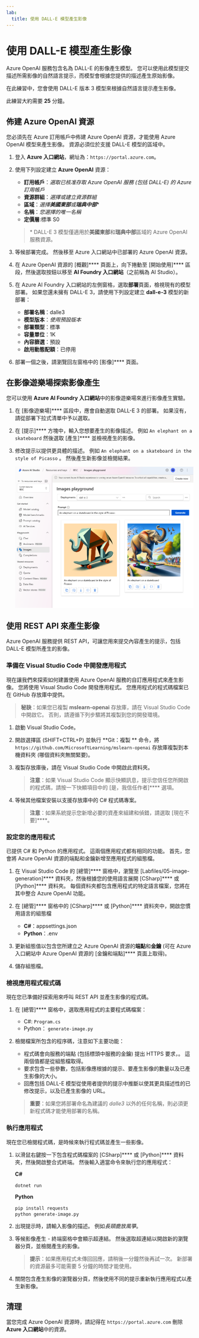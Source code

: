 ```yaml
---
lab:
  title: 使用 DALL-E 模型產生影像
---
```


# 使用 DALL-E 模型產生影像

Azure OpenAI 服務包含名為 DALL-E 的影像產生模型。 您可以使用此模型提交描述所需影像的自然語言提示，而模型會根據您提供的描述產生原始影像。

在此練習中，您會使用 DALL-E 版本 3 模型來根據自然語言提示產生影像。

此練習大約需要 **25** 分鐘。

## 佈建 Azure OpenAI 資源

您必須先在 Azure 訂用帳戶中佈建 Azure OpenAI 資源，才能使用 Azure OpenAI 模型來產生影像。 資源必須位於支援 DALL-E 模型的區域中。

1. 登入 **Azure 入口網站**，網址為：`https://portal.azure.com`。
1. 使用下列設定建立 **Azure OpenAI** 資源：
    - **訂用帳戶**：*選取已核准存取 Azure OpenAI 服務 (包括 DALL-E) 的 Azure 訂用帳戶*
    - **資源群組**：*選擇或建立資源群組*
    - **區域**：*選擇**美國東部**或**瑞典中部***\*
    - **名稱**：*您選擇的唯一名稱*
    - **定價層**:標準 S0

    > \* DALL-E 3 模型僅適用於**美國東部**和**瑞典中部**區域的 Azure OpenAI 服務資源。

1. 等候部署完成。 然後移至 Azure 入口網站中已部署的 Azure OpenAI 資源。
1. 在 Azure OpenAI 資源的 [概觀]**** 頁面上，向下捲動至 [開始使用]**** 區段，然後選取按鈕以移至 **AI Foundry 入口網站**（之前稱為 AI Studio）。
1. 在 Azure AI Foundry 入口網站的左側窗格，選取**部署**頁面，檢視現有的模型部署。 如果您還未擁有 DALL-E 3，請使用下列設定建立 **dall-e-3** 模型的新部署：
    - **部署名稱**：dalle3
    - **模型版本**：*使用預設版本*
    - **部署類型**：標準
    - **容量單位**：1K
    - **內容篩選**：預設
    - **啟用動態配額**：已停用
1. 部署一個之後，請瀏覽回左窗格中的 [影像]**** 頁面。

## 在影像遊樂場探索影像產生

您可以使用 **Azure AI Foundry 入口網站**中的影像遊樂場來進行影像產生實驗。

1. 在 [影像遊樂場]**** 區段中，應會自動選取 DALL-E 3 的部署。 如果沒有，請從部署下拉式清單中予以選取。
1. 在 [提示]**** 方塊中，輸入您想要產生的影像描述。 例如 `An elephant on a skateboard` 然後選取 [產生]**** 並檢視產生的影像。

1. 修改提示以提供更具體的描述。 例如 `An elephant on a skateboard in the style of Picasso` 。 然後產生新影像並檢閱結果。

    ![在 Azure AI Foundry 入口網站中具有兩個產生影像的影像遊樂場。](../media/images-playground-new-style.png)

## 使用 REST API 來產生影像

Azure OpenAI 服務提供 REST API，可讓您用來提交內容產生的提示，包括 DALL-E 模型所產生的影像。

### 準備在 Visual Studio Code 中開發應用程式

現在讓我們來探索如何建置使用 Azure OpenAI 服務的自訂應用程式來產生影像。 您將使用 Visual Studio Code 開發應用程式。 您應用程式的程式碼檔案已在 GitHub 存放庫中提供。

> **秘訣**：如果您已複製 **mslearn-openai** 存放庫，請在 Visual Studio Code 中開啟它。 否則，請遵循下列步驟將其複製到您的開發環境。

1. 啟動 Visual Studio Code。
2. 開啟選擇區 (SHIFT+CTRL+P) 並執行 **Git：複製 ** 命令，將 `https://github.com/MicrosoftLearning/mslearn-openai` 存放庫複製到本機資料夾 (哪個資料夾無關緊要)。
3. 複製存放庫後，請在 Visual Studio Code 中開啟此資料夾。

    > **注意**：如果 Visual Studio Code 顯示快顯訊息，提示您信任您所開啟的程式碼，請按一下快顯項目中的 [是，我信任作者]**** 選項。

4. 等候其他檔案安裝以支援存放庫中的 C# 程式碼專案。

    > **注意**：如果系統提示您新增必要的資產來組建和偵錯，請選取 [現在不要]****。

### 設定您的應用程式

已提供 C# 和 Python 的應用程式。 這兩個應用程式都有相同的功能。 首先，您會將 Azure OpenAI 資源的端點和金鑰新增至應用程式的組態檔。

1. 在 Visual Studio Code 的 [總管]**** 窗格中，瀏覽至 [Labfiles/05-image-generation]**** 資料夾，然後根據您的使用語言展開 [CSharp]**** 或 [Python]**** 資料夾。 每個資料夾都包含應用程式的特定語言檔案，您將在其中整合 Azure OpenAI 功能。
2. 在 [總管]**** 窗格中的 [CSharp]**** 或 [Python]**** 資料夾中，開啟您慣用語言的組態檔

    - **C#**：appsettings.json
    - **Python**：.env
    
3. 更新組態值以包含您所建立之 Azure OpenAI 資源的**端點**和**金鑰** (可在 Azure 入口網站中 Azure OpenAI 資源的 [金鑰和端點]**** 頁面上取得)。
4. 儲存組態檔。

### 檢視應用程式程式碼

現在您已準備好探索用來呼叫 REST API 並產生影像的程式碼。

1. 在 [總管]**** 窗格中，選取應用程式的主要程式碼檔案：

    - C#: `Program.cs`
    - Python： `generate-image.py`

2. 檢閱檔案所包含的程序碼，注意如下主要功能：
    - 程式碼會向服務的端點 (包括標頭中服務的金鑰) 提出 HTTPS 要求，。 這兩個值都是從組態檔取得。
    - 要求包含一些參數，包括影像應根據的提示、要產生影像的數量以及已產生影像的大小。
    - 回應包括 DALL-E 模型從使用者提供的提示中推斷以使其更具描述性的已修改提示，以及已產生影像的 URL。
    
    > **重要**：如果您將部署命名為建議的 *dalle3* 以外的任何名稱，則必須更新程式碼才能使用部署的名稱。

### 執行應用程式

現在您已檢閱程式碼，是時候來執行程式碼並產生一些影像。

1. 以滑鼠右鍵按一下包含程式碼檔案的 [CSharp]**** 或 [Python]**** 資料夾，然後開啟整合式終端。 然後輸入適當命令來執行您的應用程式：

   **C#**
   ```
   dotnet run
   ```
   
   **Python**
   ```
   pip install requests
   python generate-image.py
   ```

3. 出現提示時，請輸入影像的描述。 例如*長頸鹿放風箏*。

4. 等候影像產生 - 終端窗格中會顯示超連結。 然後選取超連結以開啟新的瀏覽器分頁，並檢閱產生的影像。

   > **提示**：如果應用程式未傳回回應，請稍後一分鐘然後再試一次。 新部署的資源最多可能需要 5 分鐘的時間才能使用。

5. 關閉包含產生影像的瀏覽器分頁，然後使用不同的提示重新執行應用程式以產生新影像。

## 清理

當您完成 Azure OpenAI 資源時，請記得在 `https://portal.azure.com` 刪除 **Azure 入口網站**中的資源。
